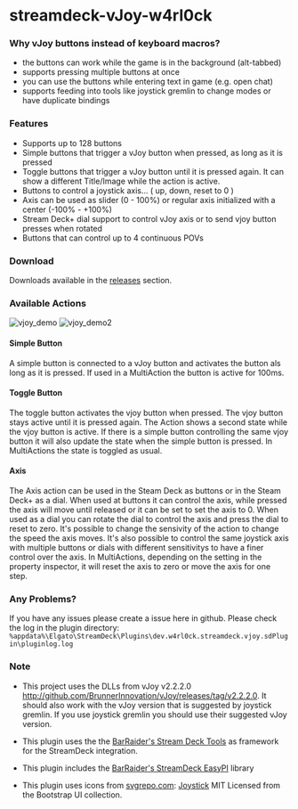 # streamdeck-vJoy-w4rl0ck

### Why vJoy buttons instead of keyboard macros?

- the buttons can work while the game is in the background (alt-tabbed)
- supports pressing multiple buttons at once
- you can use the buttons while entering text in game (e.g. open chat)
- supports feeding into tools like joystick gremlin to change modes or have duplicate bindings

### Features

- Supports up to 128 buttons
- Simple buttons that trigger a vJoy button when pressed, as long as it is pressed
- Toggle buttons that trigger a vJoy button until it is pressed again. It can show a different Title/Image while the action is active.
- Buttons to control a joystick axis... ( up, down, reset to 0 )
- Axis can be used as slider (0 - 100%) or regular axis initialized with a center (-100% - +100%)
- Stream Deck+ dial support to control vJoy axis or to send vjoy button presses when rotated
- Buttons that can control up to 4 continuous POVs

### Download

Downloads available in the [releases](https://github.com/bastianh/streamdeck-vjoy-w4rl0ck/releases) section.

### Available Actions

![vjoy_demo](https://github.com/bastianh/streamdeck-vjoy-w4rl0ck/assets/17590/f528fc4a-83e2-4eb5-9f27-414e96fe7b40) ![vjoy_demo2](https://github.com/bastianh/streamdeck-vjoy-w4rl0ck/assets/17590/b5d401df-d58a-4be9-be27-339b5b0f0a99)

#### Simple Button

A simple button is connected to a vJoy button and activates the button als long as it is pressed.
If used in a MultiAction the button is active for 100ms.

#### Toggle Button 

The toggle button activates the vjoy button when pressed. The vjoy button stays active until it is pressed again. The Action shows a second state while the vjoy button is active.
If there is a simple button controlling the same vjoy button it will also update the state when the simple button is pressed.
In MultiActions the state is toggled as usual.

#### Axis 

The Axis action can be used in the Steam Deck as buttons or in the Steam Deck+ as a dial.
When used at buttons it can control the axis, while pressed the axis will move until released or it can be set to set the axis to 0.
When used as a dial you can rotate the dial to control the axis and press the dial to reset to zero.
It's possible to change the sensivity of the action to change the speed the axis moves.
It's also possible to control the same joystick axis with multiple buttons or dials with different sensitivitys to have a finer control over the axis.
In MultiActions, depending on the setting in the property inspector, it will reset the axis to zero or move the axis for one step.

### Any Problems?

If you have any issues please create a issue here in github. Please check the log in the plugin directory: `%appdata%\Elgato\StreamDeck\Plugins\dev.w4rl0ck.streamdeck.vjoy.sdPlugin\pluginlog.log` 

### Note

- This project uses the DLLs from vJoy v2.2.2.0 http://github.com/BrunnerInnovation/vJoy/releases/tag/v2.2.2.0. 
It should also work with the vJoy version that is suggested by joystick gremlin. If you use joystick gremlin you should use their suggested vJoy version. 

- This plugin uses the the [BarRaider's Stream Deck Tools](https://github.com/BarRaider/streamdeck-tools) as framework for the StreamDeck integration.

- This plugin includes the [BarRaider's StreamDeck EasyPI](https://github.com/BarRaider/streamdeck-easypi) library

- This plugin uses icons from [svgrepo.com](https://www.svgrepo.com/): [Joystick](https://www.svgrepo.com/svg/344949/joystick) MIT Licensed from the Bootstrap UI collection.